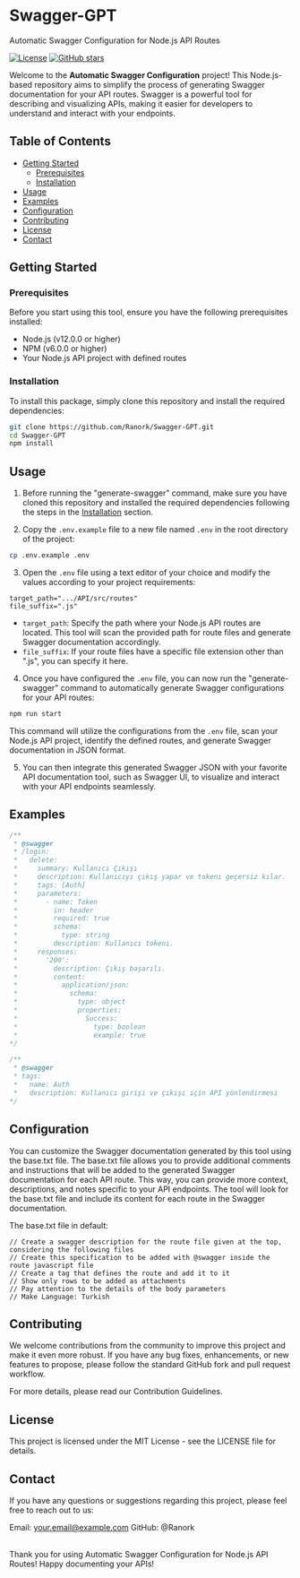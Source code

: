 # Swagger-GPT
Automatic Swagger Configuration for Node.js API Routes

[![License](https://img.shields.io/badge/License-MIT-yellow.svg)](https://opensource.org/licenses/MIT)
[![GitHub stars](https://img.shields.io/github/stars/Ranork/Swagger-GPT.svg)](https://github.com/Ranork/Swagger-GPT/stargazers)

Welcome to the **Automatic Swagger Configuration** project! This Node.js-based repository aims to simplify the process of generating Swagger documentation for your API routes. Swagger is a powerful tool for describing and visualizing APIs, making it easier for developers to understand and interact with your endpoints.

## Table of Contents

- [Getting Started](#getting-started)
  - [Prerequisites](#prerequisites)
  - [Installation](#installation)
- [Usage](#usage)
- [Examples](#examples)
- [Configuration](#configuration)
- [Contributing](#contributing)
- [License](#license)
- [Contact](#contact)

## Getting Started

### Prerequisites

Before you start using this tool, ensure you have the following prerequisites installed:

- Node.js (v12.0.0 or higher)
- NPM (v6.0.0 or higher)
- Your Node.js API project with defined routes

### Installation

To install this package, simply clone this repository and install the required dependencies:

```bash
git clone https://github.com/Ranork/Swagger-GPT.git
cd Swagger-GPT
npm install
```

## Usage

1. Before running the "generate-swagger" command, make sure you have cloned this repository and installed the required dependencies following the steps in the [Installation](#installation) section.

2. Copy the `.env.example` file to a new file named `.env` in the root directory of the project:

```bash
cp .env.example .env
```

3. Open the `.env` file using a text editor of your choice and modify the values according to your project requirements:

```plaintext
target_path=".../API/src/routes"
file_suffix=".js"
```

- `target_path`: Specify the path where your Node.js API routes are located. This tool will scan the provided path for route files and generate Swagger documentation accordingly.
- `file_suffix`: If your route files have a specific file extension other than ".js", you can specify it here.

4. Once you have configured the `.env` file, you can now run the "generate-swagger" command to automatically generate Swagger configurations for your API routes:

```bash
npm run start
```

This command will utilize the configurations from the `.env` file, scan your Node.js API project, identify the defined routes, and generate Swagger documentation in JSON format.

5. You can then integrate this generated Swagger JSON with your favorite API documentation tool, such as Swagger UI, to visualize and interact with your API endpoints seamlessly.


## Examples

```javascript
/**
 * @swagger
 * /login:
 *   delete:
 *     summary: Kullanıcı Çıkışı
 *     description: Kullanıcıyı çıkış yapar ve tokenı geçersiz kılar.
 *     tags: [Auth]
 *     parameters:
 *       - name: Token
 *         in: header
 *         required: true
 *         schema:
 *           type: string
 *         description: Kullanıcı tokenı.
 *     responses:
 *       '200':
 *         description: Çıkış başarılı.
 *         content:
 *           application/json:
 *             schema:
 *               type: object
 *               properties:
 *                 Success:
 *                   type: boolean
 *                   example: true
*/

/**
 * @swagger
 * tags:
 *   name: Auth
 *   description: Kullanıcı girişi ve çıkışı için API yönlendirmesi
*/
```



## Configuration

You can customize the Swagger documentation generated by this tool using the base.txt file. The base.txt file allows you to provide additional comments and instructions that will be added to the generated Swagger documentation for each API route. This way, you can provide more context, descriptions, and notes specific to your API endpoints. The tool will look for the base.txt file and include its content for each route in the Swagger documentation.

The base.txt file in default:

```plaintext
// Create a swagger description for the route file given at the top, considering the following files
// Create this specification to be added with @swagger inside the route javascript file
// Create a tag that defines the route and add it to it
// Show only rows to be added as attachments
// Pay attention to the details of the body parameters
// Make Language: Turkish
```


## Contributing
We welcome contributions from the community to improve this project and make it even more robust. If you have any bug fixes, enhancements, or new features to propose, please follow the standard GitHub fork and pull request workflow.

For more details, please read our Contribution Guidelines.

## License
This project is licensed under the MIT License - see the LICENSE file for details.

## Contact
If you have any questions or suggestions regarding this project, please feel free to reach out to us:

Email: your.email@example.com
GitHub: @Ranork

<br>
Thank you for using Automatic Swagger Configuration for Node.js API Routes! Happy documenting your APIs!